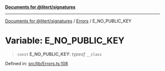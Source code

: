 [**Documents for @litert/signatures**](../../README.md)

***

[Documents for @litert/signatures](../../README.md) / [Errors](../README.md) / E\_NO\_PUBLIC\_KEY

# Variable: E\_NO\_PUBLIC\_KEY

> `const` **E\_NO\_PUBLIC\_KEY**: *typeof* `__class`

Defined in: [src/lib/Errors.ts:108](https://github.com/litert/signatures.js/blob/master/src/lib/Errors.ts#L108)
